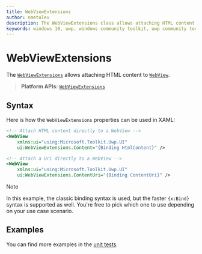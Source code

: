 ```yaml
---
title: WebViewExtensions
author: nmetulev
description: The WebViewExtensions class allows attaching HTML content to a WebView control through XAML directly or through a binding
keywords: windows 10, uwp, windows community toolkit, uwp community toolkit, uwp toolkit, WebViewExtensions, webview, extensions
---
```


# WebViewExtensions

The [`WebViewExtensions`](https://docs.microsoft.com/dotnet/api/microsoft.toolkit.uwp.ui.webviewextensions?view=win-comm-toolkit-dotnet-stable) allows attaching HTML content to [`WebView`](https://docs.microsoft.com/uwp/api/windows.ui.xaml.controls.webview).

> **Platform APIs:** [`WebViewExtensions`](https://docs.microsoft.com/dotnet/api/microsoft.toolkit.uwp.ui.webviewextensions?view=win-comm-toolkit-dotnet-stable)

## Syntax

Here is how the `WebViewExtensions` properties can be used in XAML:

```xml
<!-- Attach HTML content directly to a WebView -->
<WebView
    xmlns:ui="using:Microsoft.Toolkit.Uwp.UI"   
    ui:WebViewExtensions.Content="{Binding HtmlContent}" />

<!-- Attach a Uri directly to a WebView -->
<WebView
    xmlns:ui="using:Microsoft.Toolkit.Uwp.UI"
    ui:WebViewExtensions.ContentUri="{Binding ContentUri}" />
```

> [!NOTE]
> In this example, the classic binding syntax is used, but the faster `{x:Bind}` syntax is supported as well. You're free to pick which one to use depending on your use case scenario.

## Examples

You can find more examples in the [unit tests](https://github.com/windows-toolkit/WindowsCommunityToolkit/tree/master/UnitTests).